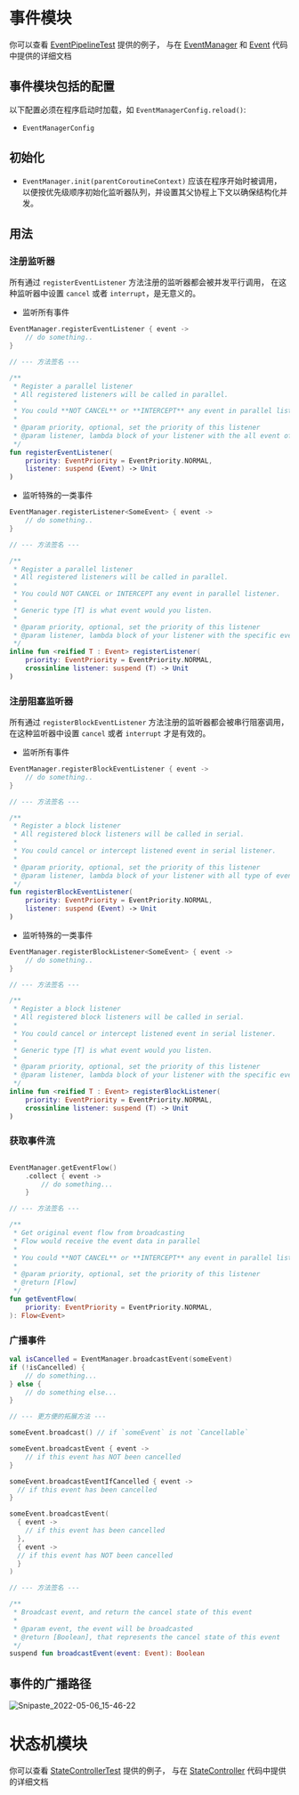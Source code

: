 # 事件模块

你可以查看 [EventPipelineTest](src/test/kotlin/org/sorapointa/event/EventPipelineTest.kt) 提供的例子，
与在 [EventManager](src/main/kotlin/org/sorapointa/event/EventManager.kt) 
和 [Event](src/main/kotlin/org/sorapointa/event/Event.kt) 代码中提供的详细文档

## 事件模块包括的配置

以下配置必须在程序启动时加载，如 `EventManagerConfig.reload()`:

- `EventManagerConfig`

## 初始化

- `EventManager.init(parentCoroutineContext)` 应该在程序开始时被调用，
以便按优先级顺序初始化监听器队列，并设置其父协程上下文以确保结构化并发。

## 用法

### 注册监听器

所有通过 `registerEventListener` 方法注册的监听器都会被并发平行调用，
在这种监听器中设置 `cancel` 或者 `interrupt`，是无意义的。

- 监听所有事件

```kotlin
EventManager.registerEventListener { event ->
    // do something..
}

// --- 方法签名 ---

/**
 * Register a parallel listener
 * All registered listeners will be called in parallel.
 *
 * You could **NOT CANCEL** or **INTERCEPT** any event in parallel listener.
 *
 * @param priority, optional, set the priority of this listener
 * @param listener, lambda block of your listener with the all event of parameter
 */
fun registerEventListener(
    priority: EventPriority = EventPriority.NORMAL,
    listener: suspend (Event) -> Unit
)
```

- 监听特殊的一类事件

```kotlin
EventManager.registerListener<SomeEvent> { event ->
    // do something..
}

// --- 方法签名 ---

/**
 * Register a parallel listener
 * All registered listeners will be called in parallel.
 *
 * You could NOT CANCEL or INTERCEPT any event in parallel listener.
 *
 * Generic type [T] is what event would you listen.
 *
 * @param priority, optional, set the priority of this listener
 * @param listener, lambda block of your listener with the specific event of parameter
 */
inline fun <reified T : Event> registerListener(
    priority: EventPriority = EventPriority.NORMAL,
    crossinline listener: suspend (T) -> Unit
)
```

### 注册阻塞监听器

所有通过 `registerBlockEventListener` 方法注册的监听器都会被串行阻塞调用，
在这种监听器中设置 `cancel` 或者 `interrupt` 才是有效的。

- 监听所有事件

```kotlin
EventManager.registerBlockEventListener { event ->
    // do something..
}

// --- 方法签名 ---

/**
 * Register a block listener
 * All registered block listeners will be called in serial.
 *
 * You could cancel or intercept listened event in serial listener.
 *
 * @param priority, optional, set the priority of this listener
 * @param listener, lambda block of your listener with all type of event of parameter
 */
fun registerBlockEventListener(
    priority: EventPriority = EventPriority.NORMAL,
    listener: suspend (Event) -> Unit
)
```

- 监听特殊的一类事件

```kotlin
EventManager.registerBlockListener<SomeEvent> { event ->
    // do something..
}

// --- 方法签名 ---

/**
 * Register a block listener
 * All registered block listeners will be called in serial.
 *
 * You could cancel or intercept listened event in serial listener.
 *
 * Generic type [T] is what event would you listen.
 *
 * @param priority, optional, set the priority of this listener
 * @param listener, lambda block of your listener with the specific event of parameter
 */
inline fun <reified T : Event> registerBlockListener(
    priority: EventPriority = EventPriority.NORMAL,
    crossinline listener: suspend (T) -> Unit
)
```

### 获取事件流

```kotlin

EventManager.getEventFlow()
    .collect { event -> 
        // do something...
    }

// --- 方法签名 ---

/**
 * Get original event flow from broadcasting
 * Flow would receive the event data in parallel
 *
 * You could **NOT CANCEL** or **INTERCEPT** any event in parallel listener.
 *
 * @param priority, optional, set the priority of this listener
 * @return [Flow]
 */
fun getEventFlow(
    priority: EventPriority = EventPriority.NORMAL,
): Flow<Event>
```

### 广播事件

```kotlin
val isCancelled = EventManager.broadcastEvent(someEvent)
if (!isCancelled) {
    // do something...
} else {
    // do something else...
}

// --- 更方便的拓展方法 ---

someEvent.broadcast() // if `someEvent` is not `Cancellable`

someEvent.broadcastEvent { event ->
    // if this event has NOT been cancelled
}

someEvent.broadcastEventIfCancelled { event ->
  // if this event has been cancelled
}

someEvent.broadcastEvent(
  { event ->
    // if this event has been cancelled
  },
  { event ->
  // if this event has NOT been cancelled 
  }
)

// --- 方法签名 ---

/**
 * Broadcast event, and return the cancel state of this event
 *
 * @param event, the event will be broadcasted
 * @return [Boolean], that represents the cancel state of this event
 */
suspend fun broadcastEvent(event: Event): Boolean
```

## 事件的广播路径

![Snipaste_2022-05-06_15-46-22](https://user-images.githubusercontent.com/25319400/167162147-a9302a06-8aa6-4d60-a568-147dcb9c7586.png)

# 状态机模块

你可以查看 [StateControllerTest](src/test/kotlin/org/sorapointa/event/StateControllerTest.kt) 提供的例子，
与在 [StateController](src/main/kotlin/org/sorapointa/event/StateController.kt) 代码中提供的详细文档

